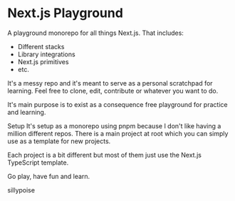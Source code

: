 # Next.js Playground

A playground monorepo for all things Next.js. That includes:

- Different stacks
- Library integrations
- Next.js primitives
- etc.

It's a messy repo and it's meant to serve as a personal scratchpad for learning. Feel free to clone, edit, contribute or whatever you want to do.

It's main purpose is to exist as a consequence free playground for practice and learning.

Setup It's setup as a monorepo using pnpm because I don't like having a million different repos. There is a main project at root which you can simply use as a template for new projects.

Each project is a bit different but most of them just use the Next.js TypeScript template.

Go play, have fun and learn.

sillypoise
